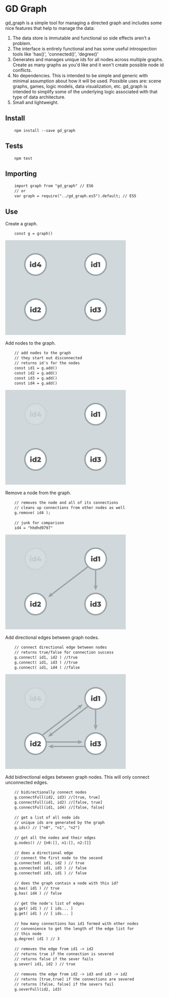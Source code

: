# GD Graph

gd_graph is a simple tool for managing a directed graph and includes some nice features that help to manage the data:

1. The data store is immutable and functional so side effects aren't a problem.
2. The interface is entirely functional and has some useful introspection tools like 'has()', 'connected()', 'degree()'
3. Generates and manages unique ids for all nodes across multiple graphs. Create as many graphs as you'd like and it won't create possible node id conflicts.
4. No dependencies. This is intended to be simple and generic with minimal assumption about how it will be used. Possible uses are: scene graphs, games, logic models, data visualization, etc. gd_graph is intended to simplify some of the underlying logic associated with that type of data architecture.
5. Small and lightweight.

## Install
```
    npm install --save gd_graph
```

## Tests
```
    npm test
```

##  Importing
```
    import graph from "gd_graph" // ES6
    // or
    var graph = require("../gd_graph.es5").default; // ES5
```

## Use

Create a graph.

```
    const g = graph()
```

![unconnected graph](img/one.jpg)

Add nodes to the graph.

``` 
    // add nodes to the graph
    // they start out disconnected
    // returns id's for the nodes
    const id1 = g.add()
    const id2 = g.add()
    const id3 = g.add()
    const id4 = g.add()
```

![unconnected graph](img/one-a.jpg)

Remove a node from the graph.

```
    // removes the node and all of its connections
    // cleans up connections from other nodes as well
    g.remove( id4 );
    
    // junk for comparison
    id4 = "hhdhd9797"
```

![directional connections](img/two.jpg)

Add directional edges between graph nodes.

```
    // connect directional edge between nodes
    // returns true/false for connection success
    g.connect( id1, id2 ) //true
    g.connect( id1, id3 ) //true
    g.connect( id1, id4 ) //false
```

![bidirectional connections](img/three.jpg)

Add bidirectional edges between graph nodes. This will only connect unconnected edges.

```
    // bidirectionally connect nodes
    g.connectFull(id2, id3) //[true, true]
    g.connectFull(id1, id2) //[false, true]
    g.connectFull(id1, id4) //[false, false]

    // get a list of all node ids
    // unique ids are generated by the graph
    g.ids() // ["n0", "n1", "n2"]

    // get all the nodes and their edges
    g.nodes() // {n0:[], n1:[], n2:[]}
    
    // does a directional edge
    // connect the first node to the second
    g.connected( id1, id2 ) // true
    g.connected( id1, id3 ) // false
    g.connected( id3, id1 ) // false
    
    // does the graph contain a node with this id?
    g.has( id1 ) // true
    g.has( id4 ) // false

    // get the node's list of edges
    g.get( id1 ) // [ ids... ]
    g.get( id1 ) // [ ids... ]

    // how many connections has id1 formed with other nodes
    // convenience to get the length of the edge list for
    // this node
    g.degree( id1 ) // 3

    // removes the edge from id1 -> id2
    // returns true if the connection is severed
    // returns false if the sever fails
    g.sever( id1, id2 ) // true

    // removes the edge from id2 -> id3 and id3 -> id2
    // returns [true,true] if the connections are severed
    // returns [false, false] if the severs fail
    g.severFull(id2, id3)
```